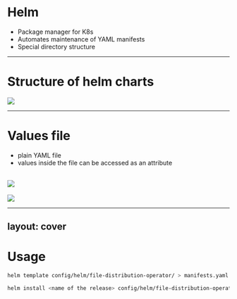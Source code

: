 # Helm

- Package manager for K8s
- Automates maintenance of YAML manifests
- Special directory structure
---

# Structure of helm charts


<img src="/helm_dir.png" class="" />

---

# Values file

- plain YAML file
- values inside the file can be accessed as an attribute <br>
<br>
<img src="/val_access.png" class="" />
<br>
<br>
<img src="/values.png" class="" />

---
layout: cover
---
# Usage

``` bash
helm template config/helm/file-distribution-operator/ > manifests.yaml

helm install <name of the release> config/helm/file-distribution-operator/ --namespace fdo-system --create-namespace
```